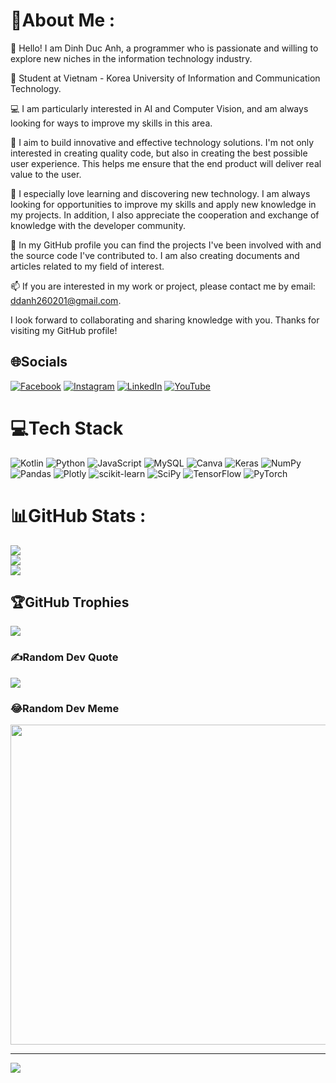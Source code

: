 # 💫About Me :
👋 Hello! I am Dinh Duc Anh, a programmer who is passionate and willing to explore new niches in the information technology industry.

👋 Student at Vietnam - Korea University of Information and Communication Technology.

💻 I am particularly interested in AI and Computer Vision, and am always looking for ways to improve my skills in this area.

🌟 I aim to build innovative and effective technology solutions. I'm not only interested in creating quality code, but also in creating the best possible user experience. This helps me ensure that the end product will deliver real value to the user.

🚀 I especially love learning and discovering new technology. I am always looking for opportunities to improve my skills and apply new knowledge in my projects. In addition, I also appreciate the cooperation and exchange of knowledge with the developer community.

🌱 In my GitHub profile you can find the projects I've been involved with and the source code I've contributed to. I am also creating documents and articles related to my field of interest.

📫 If you are interested in my work or project, please contact me by email: ddanh260201@gmail.com.

I look forward to collaborating and sharing knowledge with you. Thanks for visiting my GitHub profile!


## 🌐Socials
[![Facebook](https://img.shields.io/badge/Facebook-%231877F2.svg?logo=Facebook&logoColor=white)](https://www.facebook.com/teo.teokoyomi/) [![Instagram](https://img.shields.io/badge/Instagram-%23E4405F.svg?logo=Instagram&logoColor=white)](https://www.instagram.com/ddanh2112/) [![LinkedIn](https://img.shields.io/badge/LinkedIn-%230077B5.svg?logo=linkedin&logoColor=white)](https://www.linkedin.com/in/dinh-duc-anh-999a7427b/) [![YouTube](https://img.shields.io/badge/YouTube-%23FF0000.svg?logo=YouTube&logoColor=white)](https://www.youtube.com/@dinhducanh2602/videos) 

# 💻Tech Stack
![Kotlin](https://img.shields.io/badge/kotlin-%230095D5.svg?style=for-the-badge&logo=kotlin&logoColor=white) ![Python](https://img.shields.io/badge/python-3670A0?style=for-the-badge&logo=python&logoColor=ffdd54) ![JavaScript](https://img.shields.io/badge/javascript-%23323330.svg?style=for-the-badge&logo=javascript&logoColor=%23F7DF1E) ![MySQL](https://img.shields.io/badge/mysql-%2300f.svg?style=for-the-badge&logo=mysql&logoColor=white) ![Canva](https://img.shields.io/badge/Canva-%2300C4CC.svg?style=for-the-badge&logo=Canva&logoColor=white) ![Keras](https://img.shields.io/badge/Keras-%23D00000.svg?style=for-the-badge&logo=Keras&logoColor=white) ![NumPy](https://img.shields.io/badge/numpy-%23013243.svg?style=for-the-badge&logo=numpy&logoColor=white) ![Pandas](https://img.shields.io/badge/pandas-%23150458.svg?style=for-the-badge&logo=pandas&logoColor=white) ![Plotly](https://img.shields.io/badge/Plotly-%233F4F75.svg?style=for-the-badge&logo=plotly&logoColor=white) ![scikit-learn](https://img.shields.io/badge/scikit--learn-%23F7931E.svg?style=for-the-badge&logo=scikit-learn&logoColor=white) ![SciPy](https://img.shields.io/badge/SciPy-%230C55A5.svg?style=for-the-badge&logo=scipy&logoColor=%white) ![TensorFlow](https://img.shields.io/badge/TensorFlow-%23FF6F00.svg?style=for-the-badge&logo=TensorFlow&logoColor=white) ![PyTorch](https://img.shields.io/badge/PyTorch-%23EE4C2C.svg?style=for-the-badge&logo=PyTorch&logoColor=white)
# 📊GitHub Stats :
![](https://github-readme-stats.vercel.app/api?username=dinhanhqd&theme=radical&hide_border=true&include_all_commits=false&count_private=true)<br/>
![](https://github-readme-streak-stats.herokuapp.com/?user=dinhanhqd&theme=radical&hide_border=true)<br/>
![](https://github-readme-stats.vercel.app/api/top-langs/?username=dinhanhqd&theme=radical&hide_border=true&include_all_commits=false&count_private=true&layout=compact)

## 🏆GitHub Trophies
![](https://github-trophies.vercel.app/?username=dinhanhqd&theme=onedark&no-frame=true&no-bg=true&margin-w=4)

### ✍️Random Dev Quote
![](https://quotes-github-readme.vercel.app/api?type=horizontal&theme=gruvbox)

### 😂Random Dev Meme
<img src="https://random-memer.herokuapp.com/" width="512px"/>

---
[![](https://visitcount.itsvg.in/api?id=dinhanhqd&icon=3&color=1)](https://visitcount.itsvg.in)
